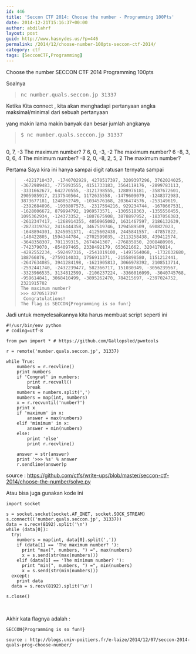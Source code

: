 ```yaml
---
id: 446
title: 'Seccon CTF 2014: Choose the number - Programming 100Pts'
date: 2014-12-21T15:16:37+00:00
author: abdilahrf
layout: post
guid: http://www.hasnydes.us/?p=446
permalink: /2014/12/choose-number-100pts-seccon-ctf-2014/
category: ctf
tags: [SecconCTF,Programming]
---
```

Choose the number SECCON CTF 2014 Programming 100pts

Soalnya

> <pre>nc number.quals.seccon.jp 31337</pre>

Ketika Kita connect , kita akan menghadapi pertanyaan angka maksimal/minimal dari sebuah pertanyaan
  
yang makin lama makin banyak dan besar jumlah angkanya

> <pre>$ nc number.quals.seccon.jp 31337
0, 7, -3
The maximum number<span class="pl-k">?</span> 7
6, 0, -3, -2
The maximum number<span class="pl-k">?</span> 6
-8, 3, 0, 6, 4
The minimum number<span class="pl-k">?</span> -8
2, 0, -8, 2, 5, 2
The maximum number<span class="pl-k">?</span></pre>

Pertama Saya kira ini hanya sampai digit ratusan ternyata sampai

>      -4221710437, -1740702929, 4270517397, 3209397296, 3762024025, -3672989483, -775093555, 4151733183, 3564119176, -2899783113, -3331662677, 642770555, -3121798555, 1288976181, -3587672601, 2905985917, 2137540564, 1172635558, -1479609079, -1248372983, 3873677181, 1248052749, -1034576168, 2036474576, -253149619, -2392684096, -1930807573, -2317594216, 929234744, -1670667531, -1628006672, 879994792, 1969573571, -1305518363, -1355550455, 1095362934, -124373352, -1807675908, 3878897952, -1837056383, -2612347417, -1268914355, 4050965082, 1631467597, 2186132639, -2873319762, 2416444358, 3467519746, 1294589509, 690827023, -1648894301, 3245051371, -4125602438, 2445841557, -47857822, -148422805, 1594344784, -2702599035, -2113258438, 439412574, -3648358307, 701139315, 2674841307, -276835850, 2008480906, -742379070, -854097465, 2338492179, 653621662, 3204170814, -4292552234, -592497316, -2541019100, -1497564068, -1732032680, 188766876, -2759314033, 1756911371, -2155898580, 1151212441, -2647634085, 3941284198, -1621905813, 3066978392, 2108513714, -2592441740, -2432239477, 582366717, 151030349, -3056239567, -3323966535, 3134812599, -2106237224, -3366016099, -3040745768, -959614841, 3068410499, -3895262470, 784215697, -2397024752, 2321915702
>     The maximum number?
>     >>> 4270517397
>      Congratulations!
>     The flag is SECCON{Programming is so fun!}

Jadi untuk menyelesaikannya kita harus membuat script seperti ini

<pre><code class="language-python">#!/usr/bin/env python
# coding=utf-8

from pwn import * # https://github.com/Gallopsled/pwntools

r = remote('number.quals.seccon.jp', 31337)

while True:
	numbers = r.recvline()
	print numbers
	if 'Congrat' in numbers:
		print r.recvall()
		break
	numbers = numbers.split(',')
	numbers = map(int, numbers)
	x = r.recvuntil('number?')
	print x
	if 'maximum' in x:
		answer = max(numbers)
	elif 'minimum' in x:
		answer = min(numbers)
	else:
		print 'else'
		print r.recvline()

	answer = str(answer)
	print '&gt;&gt;&gt; %s' % answer
	r.sendline(answer)p</code></pre>

source : https://github.com/ctfs/write-ups/blob/master/seccon-ctf-2014/choose-the-number/solve.py

Atau bisa juga gunakan kode ini

<pre><code class="language-python">import socket
 
s = socket.socket(socket.AF_INET, socket.SOCK_STREAM)
s.connect(('number.quals.seccon.jp', 31337))
data = s.recv(8192).split('\n')
while (data[0]):
  try:
    numbers = map(int, data[0].split(','))
    if (data[1] == 'The maximum number? '):
      print "max(", numbers, ") =", max(numbers)
      x = s.send(str(max(numbers)))
    elif (data[1] == 'The minimum number? '):
      print "min(", numbers, ") =", min(numbers)
      x = s.send(str(min(numbers)))
  except:
    print data
  data = s.recv(8192).split('\n')
 
s.close()</code></pre>

&nbsp;

Akhir kata flagnya adalah :

    SECCON{Programming is so fun!}
    
    source : http://blogs.univ-poitiers.fr/e-laize/2014/12/07/seccon-2014-quals-prog-choose-number/